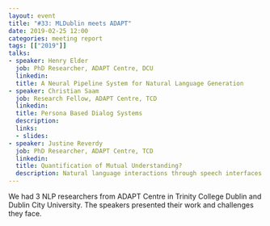 ```yaml
---
layout: event
title: "#33: MLDublin meets ADAPT"
date: 2019-02-25 12:00
categories: meeting report
tags: [["2019"]]
talks:
- speaker: Henry Elder
  job: PhD Researcher, ADAPT Centre, DCU
  linkedin:
  title: A Neural Pipeline System for Natural Language Generation
- speaker: Christian Saam
  job: Research Fellow, ADAPT Centre, TCD
  linkedin:
  title: Persona Based Dialog Systems
  description:
  links:
  - slides:
- speaker: Justine Reverdy
  job: PhD Researcher, ADAPT Centre, TCD
  linkedin:
  title: Quantification of Mutual Understanding?
  description: Natural language interactions through speech interfaces are on the rise, yet face challenges that will require a mixture of computational techniques (machine learning) and human behaviour theories (psychology and cognitive science). At the crossing of these domains, this talk is concerned with the quantification of mutual understanding in dialogues and communicative assessments methods.
---
```

We had 3 NLP researchers from ADAPT Centre in Trinity College Dublin and Dublin City University. The speakers presented their work and challenges they face.
